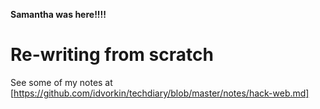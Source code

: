 **Samantha was here!!!!**


# Re-writing from scratch

See some of my notes at [https://github.com/idvorkin/techdiary/blob/master/notes/hack-web.md]
